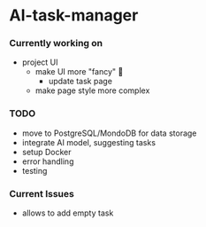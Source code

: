 # AI-task-manager




### Currently working on
* project UI
  * make UI more "fancy" 💅
    * update task page
  * make page style more complex

### TODO
* move to PostgreSQL/MondoDB for data storage
* integrate AI model, suggesting tasks
* setup Docker
* error handling
* testing

### Current Issues
* allows to add empty task